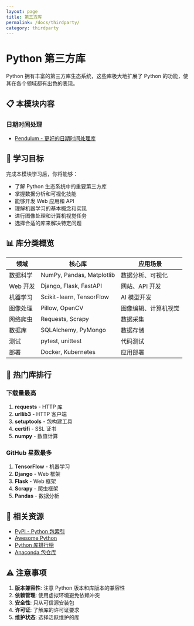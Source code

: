 ```yaml
---
layout: page
title: 第三方库
permalink: /docs/thirdparty/
category: thirdparty
---
```


# Python 第三方库

Python 拥有丰富的第三方库生态系统，这些库极大地扩展了 Python 的功能，使其在各个领域都有出色的表现。

## 📋 本模块内容

### 日期时间处理
- [Pendulum - 更好的日期时间处理库](pendulum/)


## 🎯 学习目标

完成本模块学习后，你将能够：

- 了解 Python 生态系统中的重要第三方库
- 掌握数据分析和可视化技能
- 能够开发 Web 应用和 API
- 理解机器学习的基本概念和实现
- 进行图像处理和计算机视觉任务
- 选择合适的库来解决特定问题

## 📊 库分类概览

| 领域 | 核心库 | 应用场景 |
|------|--------|----------|
| 数据科学 | NumPy, Pandas, Matplotlib | 数据分析、可视化 |
| Web 开发 | Django, Flask, FastAPI | 网站、API 开发 |
| 机器学习 | Scikit-learn, TensorFlow | AI 模型开发 |
| 图像处理 | Pillow, OpenCV | 图像编辑、计算机视觉 |
| 网络爬虫 | Requests, Scrapy | 数据采集 |
| 数据库 | SQLAlchemy, PyMongo | 数据存储 |
| 测试 | pytest, unittest | 代码测试 |
| 部署 | Docker, Kubernetes | 应用部署 |


## 🌟 热门库排行

### 下载量最高
1. **requests** - HTTP 库
2. **urllib3** - HTTP 客户端
3. **setuptools** - 包构建工具
4. **certifi** - SSL 证书
5. **numpy** - 数值计算

### GitHub 星数最多
1. **TensorFlow** - 机器学习
2. **Django** - Web 框架
3. **Flask** - Web 框架
4. **Scrapy** - 爬虫框架
5. **Pandas** - 数据分析

## 🔗 相关资源

- [PyPI - Python 包索引](https://pypi.org/)
- [Awesome Python](https://github.com/vinta/awesome-python)
- [Python 库排行榜](https://pypistats.org/)
- [Anaconda 包仓库](https://anaconda.org/)

## ⚠️ 注意事项

1. **版本兼容性**: 注意 Python 版本和库版本的兼容性
2. **依赖管理**: 使用虚拟环境避免依赖冲突
3. **安全性**: 只从可信源安装包
4. **许可证**: 了解库的许可证要求
5. **维护状态**: 选择活跃维护的库